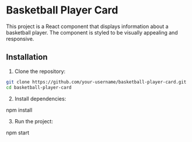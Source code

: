 # Basketball Player Card

This project is a React component that displays information about a basketball player. The component is styled to be visually appealing and responsive.

## Installation

1. Clone the repository:

```bash
git clone https://github.com/your-username/basketball-player-card.git
cd basketball-player-card
```

2. Install dependencies:

npm install

3. Run the project:

npm start
